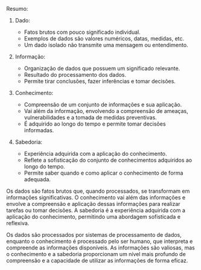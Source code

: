 Resumo:

1. Dado:
   - Fatos brutos com pouco significado individual.
   - Exemplos de dados são valores numéricos, datas, medidas, etc.
   - Um dado isolado não transmite uma mensagem ou entendimento.

2. Informação:
   - Organização de dados que possuem um significado relevante.
   - Resultado do processamento dos dados.
   - Permite tirar conclusões, fazer inferências e tomar decisões.

3. Conhecimento:
   - Compreensão de um conjunto de informações e sua aplicação.
   - Vai além da informação, envolvendo a compreensão de ameaças, vulnerabilidades e a tomada de medidas preventivas.
   - É adquirido ao longo do tempo e permite tomar decisões informadas.

4. Sabedoria:
   - Experiência adquirida com a aplicação do conhecimento.
   - Reflete a sofisticação do conjunto de conhecimentos adquiridos ao longo do tempo.
   - Permite saber quando e como aplicar o conhecimento de forma adequada.

Os dados são fatos brutos que, quando processados, se transformam em informações significativas. O conhecimento vai além das informações e envolve a compreensão e aplicação dessas informações para realizar tarefas ou tomar decisões. A sabedoria é a experiência adquirida com a aplicação do conhecimento, permitindo uma abordagem sofisticada e reflexiva.

Os dados são processados por sistemas de processamento de dados, enquanto o conhecimento é processado pelo ser humano, que interpreta e compreende as informações disponíveis. As informações são valiosas, mas o conhecimento e a sabedoria proporcionam um nível mais profundo de compreensão e a capacidade de utilizar as informações de forma eficaz.
